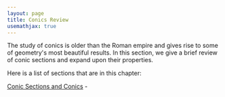 ```yaml
---
layout: page
title: Conics Review
usemathjax: true
---
```


The study of conics is older than the Roman empire and gives rise to some of geometry's most beautiful results. In this section, we give a brief review of conic sections and expand upon their properties.

Here is a list of sections that are in this chapter:

[Conic Sections and Conics](conic-sections.md)  - 